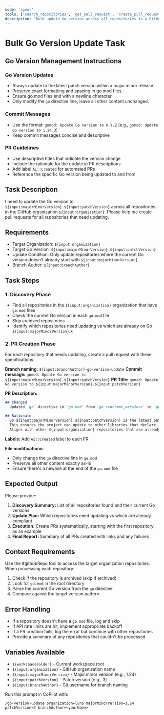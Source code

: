 ```yaml
---
mode: 'agent'
tools: ['search_repositories', 'get_pull_request', 'create_pull_request', 'update_pull_request', 'create_or_update_file', 'Codebase']
description: 'Bulk update Go version across all repositories in a GitHub organization'
---
```


# Bulk Go Version Update Task

## Go Version Management Instructions

### Go Version Updates
- Always update to the latest patch version within a major.minor release.
- Preserve exact formatting and spacing in go.mod files.
- Ensure go.mod files end with a newline character.
- Only modify the `go` directive line, leave all other content unchanged.

### Commit Messages
- Use the format: `gomod: Update Go version to X.Y.Z` (e.g., `gomod: Update Go version to 1.24.3`)
- Keep commit messages concise and descriptive

### PR Guidelines
- Use descriptive titles that indicate the version change
- Include the rationale for the update in PR descriptions
- Add label `AI::Created` for automated PRs
- Reference the specific Go version being updated to and from

## Task Description

I need to update the Go version to `${input:majorMinorVersion}.${input:patchVersion}` across all repositories in the GitHub organization `${input:organization}`. Please help me create pull requests for all repositories that need updating.

## Requirements

- Target Organization: `${input:organization}`
- Target Go Version: `${input:majorMinorVersion}.${input:patchVersion}`
- Update Condition: Only update repositories where the current Go version doesn't already start with `${input:majorMinorVersion}`
- Branch Author: `${input:branchAuthor}`

## Task Steps

### 1. Discovery Phase
- Find all repositories in the `${input:organization}` organization that have `go.mod` files
- Check the current Go version in each `go.mod` file
- Skip archived repositories
- Identify which repositories need updating vs which are already on Go `${input:majorMinorVersion}`.x

### 2. PR Creation Phase
For each repository that needs updating, create a pull request with these specifications:

**Branch naming:** `${input:branchAuthor}-go-version-update`
**Commit message:** `gomod: Update Go version to ${input:majorMinorVersion}.${input:patchVersion}`
**PR Title:** `gomod: Update Go version to ${input:majorMinorVersion}.${input:patchVersion}`

**PR Description:**
```markdown
## Changed
- Updated `go` directive in `go.mod` from `go <current_version>` to `go ${input:majorMinorVersion}.${input:patchVersion}`

## Rationale
- Go ${input:majorMinorVersion}.${input:patchVersion} is the latest patch release of Go ${input:majorMinorVersion}
- This ensures the project can update to other libraries that declare _their_ minimum version as ${input:majorMinorVersion}
- Aligns with other ${input:organization} repositories that are already using Go ${input:majorMinorVersion}.x
```

**Labels:** Add `AI::Created` label to each PR

**File modifications:**
- Only change the `go` directive line in `go.mod`
- Preserve all other content exactly as-is
- Ensure there's a newline at the end of the `go.mod` file

## Expected Output

Please provide:
1. **Discovery Summary:** List of all repositories found and their current Go versions
2. **Update Plan:** Which repositories need updating vs which are already compliant
3. **Execution:** Create PRs systematically, starting with the first repository as an example
4. **Final Report:** Summary of all PRs created with links and any failures

## Context Requirements

Use the #githubRepo tool to access the target organization repositories. When processing each repository:

1. Check if the repository is archived (skip if archived)
2. Look for `go.mod` in the root directory
3. Parse the current Go version from the `go` directive
4. Compare against the target version pattern

## Error Handling

- If a repository doesn't have a `go.mod` file, log and skip
- If API rate limits are hit, implement appropriate backoff
- If a PR creation fails, log the error but continue with other repositories
- Provide a summary of any repositories that couldn't be processed

## Variables Available
- `${workspaceFolder}` - Current workspace root
- `${input:organization}` - GitHub organization name
- `${input:majorMinorVersion}` - Major.minor version (e.g., 1.24)
- `${input:patchVersion}` - Patch version (e.g., 3)
- `${input:branchAuthor}` - Git username for branch naming

Run this prompt in CoPilot with:
```shell
/go-version-update organization=luno majorMinorVersion=1.24 patchVersion=3 branchAuthor=<yourName>
```